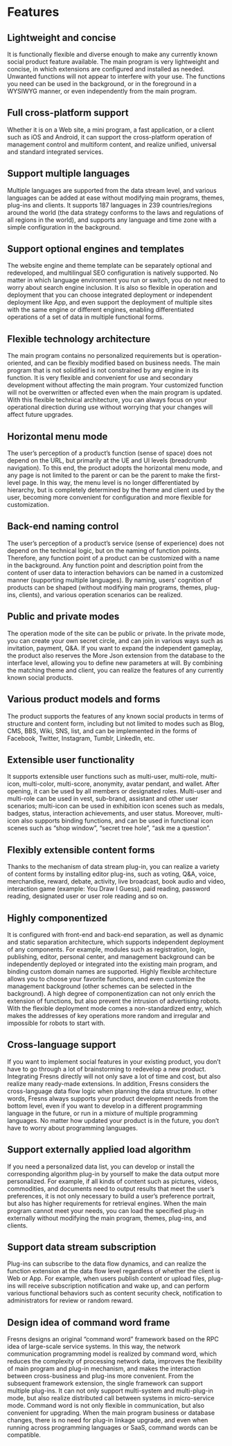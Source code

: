 # Features

## Lightweight and concise

It is functionally flexible and diverse enough to make any currently known social product feature available. The main program is very lightweight and concise, in which extensions are configured and installed as needed. Unwanted functions will not appear to interfere with your use. The functions you need can be used in the background, or in the foreground in a WYSIWYG manner, or even independently from the main program.

## Full cross-platform support

Whether it is on a Web site, a mini program, a fast application, or a client such as iOS and Android, it can support the cross-platform operation of management control and multiform content, and realize unified, universal and standard integrated services.

## Support multiple languages

Multiple languages are supported from the data stream level, and various languages can be added at ease without modifying main programs, themes, plug-ins and clients. It supports 187 languages in 239 countries/regions around the world (the data strategy conforms to the laws and regulations of all regions in the world), and supports any language and time zone with a simple configuration in the background.

## Support optional engines and templates

The website engine and theme template can be separately optional and redeveloped, and multilingual SEO configuration is natively supported. No matter in which language environment you run or switch, you do not need to worry about search engine inclusion. It is also so flexible in operation and deployment that you can choose integrated deployment or independent deployment like App, and even support the deployment of multiple sites with the same engine or different engines, enabling differentiated operations of a set of data in multiple functional forms.

## Flexible technology architecture

The main program contains no personalized requirements but is operation-oriented, and can be flexibly modified based on business needs. The main program that is not solidified is not constrained by any engine in its function. It is very flexible and convenient for use and secondary development without affecting the main program. Your customized function will not be overwritten or affected even when the main program is updated. With this flexible technical architecture, you can always focus on your operational direction during use without worrying that your changes will affect future upgrades.

## Horizontal menu mode

The user’s perception of a product’s function (sense of space) does not depend on the URL, but primarily at the UE and UI levels (breadcrumb navigation). To this end, the product adopts the horizontal menu mode, and any page is not limited to the parent or can be the parent to make the first-level page. In this way, the menu level is no longer differentiated by hierarchy, but is completely determined by the theme and client used by the user, becoming more convenient for configuration and more flexible for customization.

## Back-end naming control

The user’s perception of a product’s service (sense of experience) does not depend on the technical logic, but on the naming of function points. Therefore, any function point of a product can be customized with a name in the background. Any function point and description point from the content of user data to interaction behaviors can be named in a customized manner (supporting multiple languages). By naming, users’ cognition of products can be shaped (without modifying main programs, themes, plug-ins, clients), and various operation scenarios can be realized.

## Public and private modes

The operation mode of the site can be public or private. In the private mode, you can create your own secret circle, and can join in various ways such as invitation, payment, Q&A. If you want to expand the independent gameplay, the product also reserves the More Json extension from the database to the interface level, allowing you to define new parameters at will. By combining the matching theme and client, you can realize the features of any currently known social products.

## Various product models and forms

The product supports the features of any known social products in terms of structure and content form, including but not limited to modes such as Blog, CMS, BBS, Wiki, SNS, list, and can be implemented in the forms of Facebook, Twitter, Instagram, Tumblr, LinkedIn, etc.

## Extensible user functionality

It supports extensible user functions such as multi-user, multi-role, multi-icon, multi-color, multi-score, anonymity, avatar pendant, and wallet. After opening, it can be used by all members or designated roles. Multi-user and multi-role can be used in vest, sub-brand, assistant and other user scenarios; multi-icon can be used in exhibition icon scenes such as medals, badges, status, interaction achievements, and user status. Moreover, multi-icon also supports binding functions, and can be used in functional icon scenes such as “shop window”, “secret tree hole”, “ask me a question”.

## Flexibly extensible content forms

Thanks to the mechanism of data stream plug-in, you can realize a variety of content forms by installing editor plug-ins, such as voting, Q&A, voice, merchandise, reward, debate, activity, live broadcast, book audio and video, interaction game (example: You Draw I Guess), paid reading, password reading, designated user or user role reading and so on.

## Highly componentized

It is configured with front-end and back-end separation, as well as dynamic and static separation architecture, which supports independent deployment of any components. For example, modules such as registration, login, publishing, editor, personal center, and management background can be independently deployed or integrated into the existing main program, and binding custom domain names are supported. Highly flexible architecture allows you to choose your favorite functions, and even customize the management background (other schemes can be selected in the background). A high degree of componentization can not only enrich the extension of functions, but also prevent the intrusion of advertising robots. With the flexible deployment mode comes a non-standardized entry, which makes the addresses of key operations more random and irregular and impossible for robots to start with.

## Cross-language support

If you want to implement social features in your existing product, you don’t have to go through a lot of brainstorming to redevelop a new product. Integrating Fresns directly will not only save a lot of time and cost, but also realize many ready-made extensions. In addition, Fresns considers the cross-language data flow logic when planning the data structure. In other words, Fresns always supports your product development needs from the bottom level, even if you want to develop in a different programming language in the future, or run in a mixture of multiple programming languages. No matter how updated your product is in the future, you don’t have to worry about programming languages.

## Support externally applied load algorithm

If you need a personalized data list, you can develop or install the corresponding algorithm plug-in by yourself to make the data output more personalized. For example, if all kinds of content such as pictures, videos, commodities, and documents need to output results that meet the user’s preferences, it is not only necessary to build a user’s preference portrait, but also has higher requirements for retrieval engines. When the main program cannot meet your needs, you can load the specified plug-in externally without modifying the main program, themes, plug-ins, and clients.

## Support data stream subscription

Plug-ins can subscribe to the data flow dynamics, and can realize the function extension at the data flow level regardless of whether the client is Web or App. For example, when users publish content or upload files, plug-ins will receive subscription notification and wake up, and can perform various functional behaviors such as content security check, notification to administrators for review or random reward.

## Design idea of command word frame

Fresns designs an original “command word” framework based on the RPC idea of large-scale service systems. In this way, the network communication programming model is realized by command word, which reduces the complexity of processing network data, improves the flexibility of main program and plug-in mechanism, and makes the interaction between cross-business and plug-ins more convenient. From the subsequent framework extension, the single framework can support multiple plug-ins. It can not only support multi-system and multi-plug-in mode, but also realize distributed call between systems in micro-service mode. Command word is not only flexible in communication, but also convenient for upgrading. When the main program business or database changes, there is no need for plug-in linkage upgrade, and even when running across programming languages or SaaS, command words can be compatible.